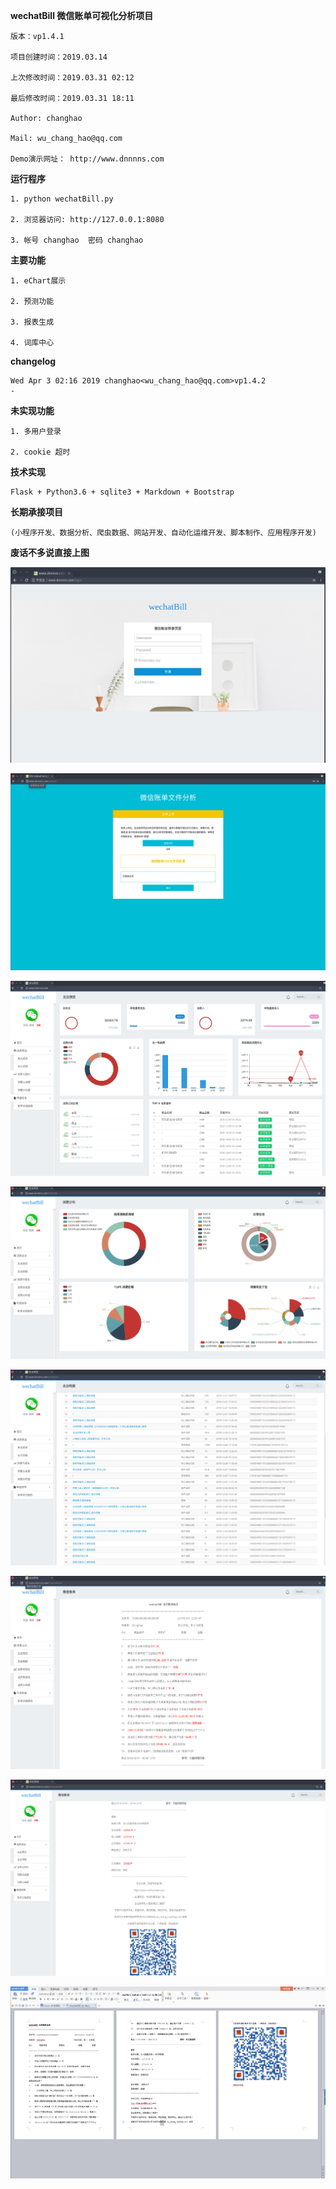 
**wechatBill 微信账单可视化分析项目**  

    版本：vp1.4.1

    项目创建时间：2019.03.14

    上次修改时间：2019.03.31 02:12

    最后修改时间：2019.03.31 18:11

    Author: changhao

    Mail: wu_chang_hao@qq.com
      
    Demo演示网址： http://www.dnnnns.com

  
**运行程序**
  
    1. python wechatBill.py
  
    2. 浏览器访问: http://127.0.0.1:8080
  
    3. 帐号 changhao  密码 changhao
  

  
**主要功能**
  
    1. eChart展示
  
    2. 预测功能
  
    3. 报表生成
  
    4. 词库中心
    
**changelog**
 
    Wed Apr 3 02:16 2019 changhao<wu_chang_hao@qq.com>vp1.4.2
    - 

**未实现功能**
  
    1. 多用户登录
  
    2. cookie 超时
  

**技术实现**
  
    Flask + Python3.6 + sqlite3 + Markdown + Bootstrap
  

  
**长期承接项目**
  
    (小程序开发、数据分析、爬虫数据、网站开发、自动化运维开发、脚本制作、应用程序开发)
  
  
**废话不多说直接上图**

![](images/login_html.png)  
  
![](images/upload_html.png)
  
![](images/index_html.png)
  
![](images/bzt_html.png)
  
![](images/zcmx_html.png)
  
![](images/bill1_html.png)
  
![](images/bill2.png)
  
![](images/zhangdan.png)


